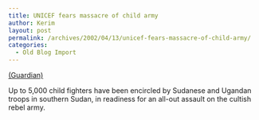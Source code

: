 ```yaml
---
title: UNICEF fears massacre of child army
author: Kerim
layout: post
permalink: /archives/2002/04/13/unicef-fears-massacre-of-child-army/
categories:
  - Old Blog Import
---
```

<a href="http://www.guardian.co.uk/international/story/0,3604,683539,00.html" onclick="_gaq.push(['_trackEvent', 'outbound-article', 'http://www.guardian.co.uk/international/story/0,3604,683539,00.html', '(Guardian)']);" >(Guardian)</a>

Up to 5,000 child fighters have been encircled by Sudanese and Ugandan troops in southern Sudan, in readiness for an all-out assault on the cultish rebel army.

